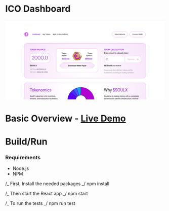 # ICO Dashboard

![alt text](https://github.com/somanshu63/ICO-Dashboard/blob/main/ICO-Dashboard-Preview.png)

# Basic Overview - [Live Demo](https://ico-dashboard-sg.vercel.app/)

# Build/Run

### Requirements

- Node.js
- NPM

/_ First, Install the needed packages _/
npm install

/_ Then start the React app _/
npm start

/_ To run the tests _/
npm run test
